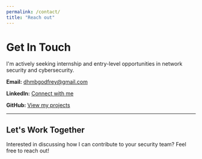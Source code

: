 ```yaml
---
permalink: /contact/
title: "Reach out"
---
```


# Get In Touch

I'm actively seeking internship and entry-level opportunities in network security and cybersecurity.

**Email:** [dhmbgodfrey@gmail.com](mailto:dhmbgodfrey@gmail.com)

**LinkedIn:** [Connect with me](https://linkedin.com/in/ogodfreyotieno)

**GitHub:** [View my projects](https://github.com/T4godfrey)

---

## Let's Work Together
Interested in discussing how I can contribute to your security team? Feel free to reach out!
